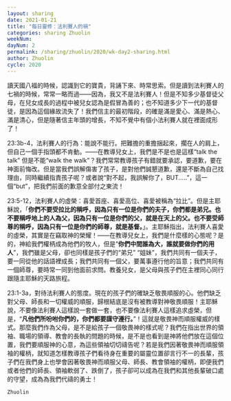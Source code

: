 ```yaml
---
layout: sharing
date: 2021-01-21
title: "每日靈修：法利賽人的禍"
categories: sharing Zhuolin
weekNum: 
dayNum: 2
permalink: /sharing/zhuolin/2020/wk-day2-sharing.html
author: Zhuolin
cycle: 2020
---
```


讀天國八福的時候，認識到它的寶貴，背誦下來、時常思索。但是讀到法利賽人的七禍的時候，常常一略而過——因為，我又不是法利賽人！但是不知多少基督徒父母，在兒女成長的過程中被兒女認為是假冒為善的；也不知道多少下一代的基督徒，是因為這個緣故流失了！我們信主的最初階段，的確是滿是愛心、滿是熱心、滿是清心，但是隨著信主年頭的增長，不知不覺中有個小法利賽人就在裡面成形了！  

23:3b-4，法利賽人的行為：能說不能行。把難擔的重擔捆起來，擱在人的肩上，但自己一個手指頭都不肯動。——在教導兒女上，我們是不是也是這樣“talk the talk” 但是不能“walk the walk”？我們常常教導孩子有錯就要承認，要道歉，要在神面前悔改。但是當我們誤解傷害了孩子，是對他們誠懇道歉，還是不斷為自己找理由，同時繼續指責孩子呢？或者說“對不起，我誤解你了，BUT.....”，這一個“but”，把我們前面的歉意全部付之東流！  

23:5-12，法利賽人的虛榮：喜愛首座、喜愛高位、喜愛被稱為“拉比”。但是主耶穌說，「**你們不要受拉比的稱呼，因為只有一位是你們的夫子，你們都是弟兄。也不要稱呼地上的人為父，因為只有一位是你們的父，就是在天上的父。也不要受師尊的稱呼，因為只有一位是你們的師尊，就是基督。**」。主耶穌指出，法利賽人喜愛的虛榮，其實是在竊取神的榮耀！——在教導兒女上，我們是什麼樣的心態呢？是的，神給我們權柄成為他們的牧人，但是“**你們中間誰為大，誰就要做你們的用人**”，我們雖是父母，卻也同樣是孩子們的“弟兄” “姐妹”，我們共同有一個夫子，要一同從他的話語裡成長；我們共同有一個父，要萬事遵行他的旨意；我們共同有一個師尊，要時常一同到他面前求問。教養兒女，是父母與孩子們在主裡同心同行跟隨主耶穌的天路旅程。  

23:1-3a，對待法利賽人的態度。現在的孩子們的確缺乏敬畏順服的心。他們缺乏對父母、師長和一切權威的順服，歸根結底是沒有被教導對神敬畏順服！主耶穌說，不要像法利賽人這樣說一套做一套，也不要像法利賽人這樣追求虛榮，但是，“**凡他們所吩咐你們的，你們都要謹守遵行。**”！這就是敬畏神而順服權威的樣式。那麼我們作為父母，是不是給孩子一個敬畏神的樣式呢？我們在指出世界的領袖、職場的領導、教會的長執的問題的時候，是不是也看到是神將他們放在這個位置，我們要順服神的心意，為這些領袖切切禱告呢？若是我們因著敬畏神而順服領袖的權柄，就知道怎樣教導孩子們看待身在重要的屬靈位置卻言行不一的長輩，孩子們在我們身上也學會因著敬畏神而順服父母、師長、教會領袖的權柄，即便我們或者他們的師長、領袖軟弱了、跌倒了，孩子卻可以成為在我們和其他長輩破口處的守望，成為為我們代禱的勇士！  

`Zhuolin`  
